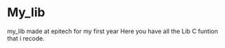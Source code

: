 # My_lib
my_lib made at epitech for my first year
Here you have all the Lib C funtion that i recode.
